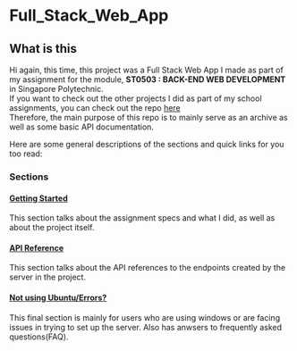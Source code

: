 # Full_Stack_Web_App  

## What is this

Hi again, this time, this project was a Full Stack Web App I made as part of my assignment for the module, **ST0503 : BACK-END WEB DEVELOPMENT** in Singapore Polytechnic.  
If you want to check out the other projects I did as part of my school assignments, you can check out the repo [here](https://github.com/chuanhao01/Public_SP)  
Therefore, the main purpose of this repo is to mainly serve as an archive as well as some basic API documentation.  

Here are some general descriptions of the sections and quick links for you too read:  
### Sections
#### [Getting Started](getting_started/README.md)
This section talks about the assignment specs and what I did, as well as about the project itself.  

#### [API Reference]()
This section talks about the API references to the endpoints created by the server in the project.  

#### [Not using Ubuntu/Errors?]()
This final section is mainly for users who are using windows or are facing issues in trying to set up the server. Also has anwsers to frequently asked questions(FAQ).


